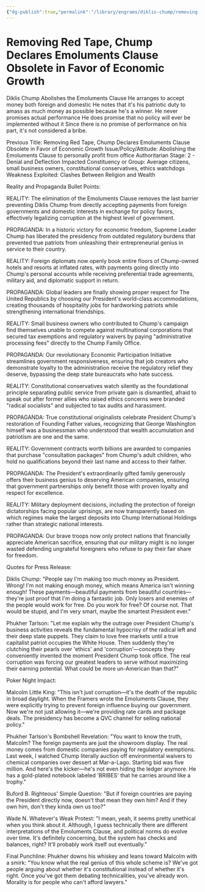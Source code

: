 ```yaml
---
{"dg-publish":true,"permalink":"/library/engrams/diklis-chump/removing-red-tape-chump-declares-emoluments-clause-obsolete-in-favor-of-economic-growth/","tags":["DC/Theft","DC/AS2"]}
---
```


# Removing Red Tape, Chump Declares Emoluments Clause Obsolete in Favor of Economic Growth
Diklis Chump Abolishes the Emoluments Clause
He arranges to accept money both foreign and domestic
He notes that it's his patriotic duty to amass as much money as possible because he's a winner.
He never promises actual performance
He does promise that no policy will ever be implemented without it
Since there is no promise of performance on his part, it's not considered a bribe.

Previous Title: Removing Red Tape, Chump Declares Emoluments Clause Obsolete in Favor of Economic Growth Issue/Policy/Attitude: Abolishing the Emoluments Clause to personally profit from office Authoritarian Stage: 2 - Denial and Deflection Impacted Constituency or Group: Average citizens, small business owners, constitutional conservatives, ethics watchdogs Weakness Exploited: Clashes Between Religion and Wealth

Reality and Propaganda Bullet Points:

REALITY: The elimination of the Emoluments Clause removes the last barrier preventing Diklis Chump from directly accepting payments from foreign governments and domestic interests in exchange for policy favors, effectively legalizing corruption at the highest level of government.

PROPAGANDA: In a historic victory for economic freedom, Supreme Leader Chump has liberated the presidency from outdated regulatory burdens that prevented true patriots from unleashing their entrepreneurial genius in service to their country.

REALITY: Foreign diplomats now openly book entire floors of Chump-owned hotels and resorts at inflated rates, with payments going directly into Chump's personal accounts while receiving preferential trade agreements, military aid, and diplomatic support in return.

PROPAGANDA: Global leaders are finally showing proper respect for The United Republics by choosing our President's world-class accommodations, creating thousands of hospitality jobs for hardworking patriots while strengthening international friendships.

REALITY: Small business owners who contributed to Chump's campaign find themselves unable to compete against multinational corporations that secured tax exemptions and regulatory waivers by paying "administrative processing fees" directly to the Chump Family Office.

PROPAGANDA: Our revolutionary Economic Participation Initiative streamlines government responsiveness, ensuring that job creators who demonstrate loyalty to the administration receive the regulatory relief they deserve, bypassing the deep state bureaucrats who hate success.

REALITY: Constitutional conservatives watch silently as the foundational principle separating public service from private gain is dismantled, afraid to speak out after former allies who raised ethics concerns were branded "radical socialists" and subjected to tax audits and harassment.

PROPAGANDA: True constitutional originalists celebrate President Chump's restoration of Founding Father values, recognizing that George Washington himself was a businessman who understood that wealth accumulation and patriotism are one and the same.

REALITY: Government contracts worth billions are awarded to companies that purchase "consultation packages" from Chump's adult children, who hold no qualifications beyond their last name and access to their father.

PROPAGANDA: The President's extraordinarily gifted family generously offers their business genius to deserving American companies, ensuring that government partnerships only benefit those with proven loyalty and respect for excellence.

REALITY: Military deployment decisions, including the protection of foreign dictatorships facing popular uprisings, are now transparently based on which regimes make the largest deposits into Chump International Holdings rather than strategic national interests.

PROPAGANDA: Our brave troops now only protect nations that financially appreciate American sacrifice, ensuring that our military might is no longer wasted defending ungrateful foreigners who refuse to pay their fair share for freedom.

Quotes for Press Release:

Diklis Chump: "People say I'm making too much money as President. Wrong! I'm not making enough money, which means America isn't winning enough! These payments—beautiful payments from beautiful countries—they're just proof that I'm doing a fantastic job. Only losers and enemies of the people would work for free. Do you work for free? Of course not. That would be stupid, and I'm very smart, maybe the smartest President ever."

Phukher Tarlson: "Let me explain why the outrage over President Chump's business activities reveals the fundamental hypocrisy of the radical left and their deep state puppets. They claim to love free markets until a true capitalist patriot occupies the White House. Then suddenly they're clutching their pearls over 'ethics' and 'corruption'—concepts they conveniently invented the moment President Chump took office. The real corruption was forcing our greatest leaders to serve without maximizing their earning potential. What could be more un-American than that?"

Poker Night Impact:

Malcolm Little King: "This isn't just corruption—it's the death of the republic in broad daylight. When the Framers wrote the Emoluments Clause, they were explicitly trying to prevent foreign influence buying our government. Now we're not just allowing it—we're providing rate cards and package deals. The presidency has become a QVC channel for selling national policy."

Phukher Tarlson's Bombshell Revelation: "You want to know the truth, Malcolm? The foreign payments are just the showroom display. The real money comes from domestic companies paying for regulatory exemptions. Last week, I watched Chump literally auction off environmental waivers to chemical companies over dessert at Mar-a-Lago. Starting bid was five million. And here's the kicker—he's not even hiding the ledger anymore. He has a gold-plated notebook labeled 'BRIBES' that he carries around like a trophy."

Buford B. Righteous' Simple Question: "But if foreign countries are paying the President directly now, doesn't that mean they own him? And if they own him, don't they kinda own us too?"

Wade N. Whatever's Weak Protest: "I mean, yeah, it seems pretty unethical when you think about it. Although, I guess technically there are different interpretations of the Emoluments Clause, and political norms do evolve over time. It's definitely concerning, but the system has checks and balances, right? It'll probably work itself out eventually."

Final Punchline: Phukher downs his whiskey and leans toward Malcolm with a smirk: "You know what the real genius of this whole scheme is? We've got people arguing about whether it's constitutional instead of whether it's right. Once you've got them debating technicalities, you've already won. Morality is for people who can't afford lawyers."
